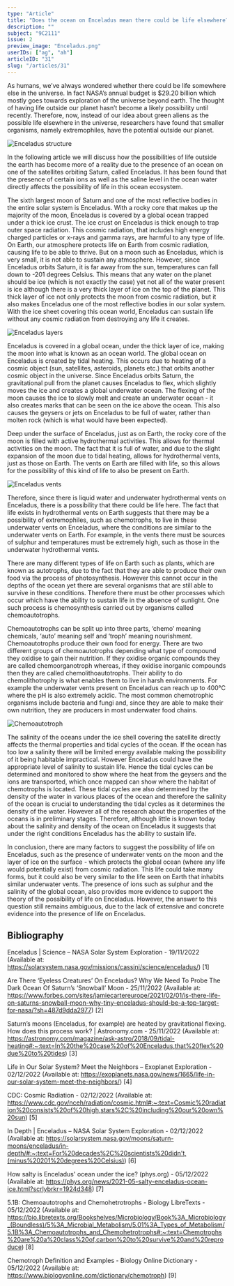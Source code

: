 ```yaml
---
type: "Article"
title: "Does the ocean on Enceladus mean there could be life elsewhere?"
description: ""
subject: "9C2111"
issue: 2
preview_image: "Enceladus.png"
userIDs: ["ag", "ah"]
articleID: "31"
slug: "/articles/31"
---
```


As humans, we’ve always wondered whether there could be life somewhere else in the universe. In fact NASA’s annual budget is $29.20 billion which mostly goes towards exploration of the universe beyond earth. The thought of having life outside our planet hasn’t become a likely possibility until recently. Therefore, now, instead of our idea about green aliens as the possible life elsewhere in the universe, researchers have found that smaller organisms, namely extremophiles, have the potential outside our planet. 

<div class="image-card-left">
    <div class="image">
        <div class="img"><img alt="Enceladus structure" src="./../images/issue2/phystech/Enceladus.jpg"></img></div>
    </div>
    <p>In the following article we will discuss how the possibilities of life outside the earth has become more of a reality due to the presence of an ocean on one of the satellites orbiting Saturn, called Enceladus. It has been found that the presence of certain ions as well as the saline level in the ocean water directly affects the possibility of life in this ocean ecosystem. </p>
</div>

The sixth largest moon of Saturn and one of the most reflective bodies in the entire solar system is Enceladus. With a rocky core that makes up the majority of the moon, Enceladus is covered by a global ocean trapped under a thick ice crust. The ice crust on Enceladus is thick enough to trap outer space radiation. This cosmic radiation, that includes high energy charged particles or x-rays and gamma rays, are harmful to any type of life. On Earth, our atmosphere protects life on Earth from cosmic radiation, causing life to be able to thrive. But on a moon such as Enceladus, which is very small, it is not able to sustain any atmosphere. However, since Enceladus orbits Saturn, it is far away from the sun, temperatures can fall down to -201 degrees Celsius. This means that any water on the planet should be ice (which is not exactly the case) yet not all of the water present is ice although there is a very thick layer of ice on the top of the planet. This thick layer of ice not only protects the moon from cosmic radiation, but it also makes Enceladus one of the most reflective bodies in our solar system. With the ice sheet covering this ocean world, Enceladus can sustain life without any cosmic radiation from destroying any life it creates. 

<div class="image-card-left">
    <div class="image">
        <div class="img"><img alt="Enceladus layers" src="./../images/issue2/phystech/Enceladus 2.png"></img></div>
    </div>
    <p>Enceladus is covered in a global ocean, under the thick layer of ice, making the moon into what is known as an ocean world. The global ocean on Enceladus is created by tidal heating. This occurs due to heating of a cosmic object (sun, satellites, asteroids, planets etc.) that orbits another cosmic object in the universe. Since Enceladus orbits Saturn, the gravitational pull from the planet causes Enceladus to flex, which slightly moves the ice and creates a global underwater ocean. The flexing of the moon causes the ice to slowly melt and create an underwater ocean - it also creates marks that can be seen on the ice above the ocean. This also causes the geysers or jets on Enceladus to be full of water, rather than molten rock (which is what would have been expected).</p>
</div>

<div class="image-card-right">
    <p>Deep under the surface of Enceladus, just as on Earth, the rocky core of the moon is filled with active hydrothermal activities. This allows for thermal activities on the moon. The fact that it is full of water, and due to the slight expansion of the moon due to tidal heating, allows for hydrothermal vents, just as those on Earth. The vents on Earth are filled with life, so this allows for the possibility of this kind of life to also be present on Earth.</p>
    <div class="image">
        <div class="img"><img alt="Enceladus vents" src="./../images/issue2/phystech/Layers.jpg"></img></div>
    </div>
</div>

Therefore, since there is liquid water and underwater hydrothermal vents on Enceladus, there is a possibility that there could be life here. The fact that life exists in hydrothermal vents on Earth suggests that there may be a possibility of extremophiles, such as chemotrophs, to live in these underwater vents on Enceladus, where the conditions are similar to the underwater vents on Earth. For example, in the vents there must be sources of sulphur and temperatures must be extremely high, such as those in the underwater hydrothermal vents. 

There are many different types of life on Earth such as plants, which are known as autotrophs, due to the fact that they are able to produce their own food via the process of photosynthesis. However this cannot occur in the depths of the ocean yet there are several organisms that are still able to survive in these conditions. Therefore there must be other processes which occur which have the ability to sustain life in the absence of sunlight. One such process is chemosynthesis carried out by organisms called chemoautotrophs. 

<div class="image-card-right">
    <p>Chemoautotrophs can be split up into three parts, ‘chemo’ meaning chemicals, ‘auto’ meaning self and ‘troph’ meaning nourishment. Chemoautotrophs produce their own food for energy. There are two different groups of chemoautotrophs depending what type of compound they oxidise to gain their nutrition. If they oxidise organic compounds they are called chemoorganotroph whereas, if they oxidise inorganic compounds then they are called chemolithoautotrophs. Their ability to do chemolithotrophy is what enables them to live in harsh environments. For example the underwater vents present on Enceladus can reach up to 400°C where the pH is also extremely acidic. The most common chemotrophic organisms include bacteria and fungi and, since they are able to make their own nutrition, they are producers in most underwater food chains. </p>
    <div class="image">
        <div class="img"><img alt="Chemoautotroph" src="./../images/issue2/phystech/Vent.png"></img></div>
    </div>
</div>


The salinity of the oceans under the ice shell covering the satellite directly affects the thermal properties and tidal cycles of the ocean. If the ocean has too low a salinity there will be limited energy available making the possibility of it being habitable impractical. However Enceladus could have the appropriate level of salinity to sustain life. Hence the tidal cycles can be determined and monitored to show where the heat from the geysers and the ions are transported, which once mapped can show where the habitat of chemotrophs is located. These tidal cycles are also determined by the density of the water in various places of the ocean and therefore the salinity of the ocean is crucial to understanding the tidal cycles as it determines the density of the water. However all of the research about the properties of the oceans is in preliminary stages. Therefore, although little is known today about the salinity and density of the ocean on Enceladus it suggests that under the right conditions Enceladus has the ability to sustain life. 

In conclusion, there are many factors to suggest the possibility of life on Enceladus, such as the presence of underwater vents on the moon and the layer of ice on the surface - which protects the global ocean (where any life would potentially exist) from cosmic radiation. This life could take many forms, but it could also be very similar to the life seen on Earth that inhabits similar underwater vents. The presence of ions such as sulphur and the salinity of the global ocean, also provides more evidence to support the theory of the possibility of life on Enceladus. However, the answer to this question still remains ambiguous, due to the lack of extensive and concrete evidence into the presence of life on Enceladus. 

<div id="bibliography">
<h2>Bibliography</h2>

Enceladus | Science – NASA Solar System Exploration - 19/11/2022 (Available at: https://solarsystem.nasa.gov/missions/cassini/science/enceladus/) [1]

Are There ‘Eyeless Creatures’ On Enceladus? Why We Need To Probe The Dark Ocean Of Saturn’s ‘Snowball’ Moon - 25/11/2022 (Available at: https://www.forbes.com/sites/jamiecartereurope/2021/02/01/is-there-life-on-saturns-snowball-moon-why-tiny-enceladus-should-be-a-top-target-for-nasa/?sh=487d9dda2977) [2]

Saturn’s moons (Enceladus, for example) are heated by gravitational flexing. How does this process work? | Astronomy.com - 25/11/2022 (Available at: https://astronomy.com/magazine/ask-astro/2018/09/tidal-heating#:~:text=In%20the%20case%20of%20Enceladus,that%20flex%20due%20to%20tides) [3]

Life in Our Solar System? Meet the Neighbors – Exoplanet Exploration - 02/12/2022 (Available at: https://exoplanets.nasa.gov/news/1665/life-in-our-solar-system-meet-the-neighbors/) [4]

CDC: Cosmic Radiation - 02/12/2022 (Available at: https://www.cdc.gov/nceh/radiation/cosmic.html#:~:text=Cosmic%20radiation%20consists%20of%20high,stars%2C%20including%20our%20own%20sun) [5]

In Depth | Enceladus – NASA Solar System Exploration - 02/12/2022 (Available at: https://solarsystem.nasa.gov/moons/saturn-moons/enceladus/in-depth/#:~:text=For%20decades%2C%20scientists%20didn't,(minus%20201%20degrees%20Celsius)) [6]

How salty is Enceladus' ocean under the ice? (phys.org) - 05/12/2022 (Available at: https://phys.org/news/2021-05-salty-enceladus-ocean-ice.html?scrlybrkr=1924d348) [7]

5.1B: Chemoautotrophs and Chemohetrotrophs - Biology LibreTexts - 05/12/2022 (Available at: https://bio.libretexts.org/Bookshelves/Microbiology/Book%3A_Microbiology_(Boundless)/5%3A_Microbial_Metabolism/5.01%3A_Types_of_Metabolism/5.1B%3A_Chemoautotrophs_and_Chemohetrotrophs#:~:text=Chemotrophs%20are%20a%20class%20of,carbon%20to%20survive%20and%20reproduce) [8]

Chemotroph Definition and Examples - Biology Online Dictionary - 05/12/2022 (Available at: https://www.biologyonline.com/dictionary/chemotroph) [9]

</div>
